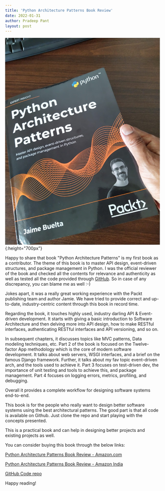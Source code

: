 ```yaml
---
title: 'Python Architecture Patterns Book Review'
date: 2022-01-31
author: Pradeep Pant
layout: post
---
```


![](/data/images/python_arch_book.jpeg){:height="700px"}

Happy to share that book "Python Architecture Patterns" is my first book as a contributor. The theme of this book is to master API design, event-driven structures, and package management in Python. I was the official reviewer of the book and checked all the contents for relevance and authenticity as well as tested all the code provided through [GitHub](https://github.com/PacktPublishing/Python-Architecture-Patterns). So in case of any discrepancy, you can blame me as well :-)

Jokes apart, it was a really great working experience with the Packt publishing team and author Jamie. We have tried to provide correct and up-to-date, industry-centric content through this book in record time. 

Regarding the book, it touches highly used, industry darling API & Event-driven development. It starts with giving a basic introduction to Software Architecture and then delving more into API design, how to make RESTful interfaces, authenticating RESTful interfaces and API versioning, and so on.

In subsequent chapters, it discusses topics like MVC patterns, Data modeling techniques, etc. Part 2 of the book is focused on the Twelve-factor App methodology which is the core of modern software development. It talks about web servers, WSGI interfaces, and a brief on the famous Django framework. Further, it talks about my fav topic event-driven arch, and the tools used to achieve it.  Part 3 focuses on test-driven dev, the importance of unit testing and tools to achieve this, and package management. Part 4 focuses on logging errors, metrics, profiling, and debugging.

Overall it provides a complete workflow for designing software systems end-to-end. 

This book is for the people who really want to design better software systems using the best architectural patterns. The good part is that all code is available on Github. Just clone the repo and start playing with the concepts presented. 

This is a practical book and can help in designing better projects and existing projects as well. 


You can consider buying this book through the below links:

[Python Architecture Patterns Book Review - Amazon.com](https://www.amazon.com/gp/product/1801819998/ref=ox_sc_act_title_1?smid=ATVPDKIKX0DER&psc=1)

[Python Architecture Patterns Book Review - Amazon India](https://www.amazon.in/Python-Architecture-Patterns-event-driven-structures/dp/1801819998/ref=sr_1_4?keywords=Python+Architecture+Patterns&qid=1643604120&sr=8-4)

[GitHub Code repo](https://github.com/PacktPublishing/Python-Architecture-Patterns) 


Happy reading!





